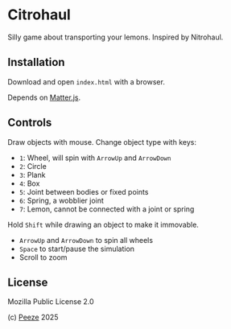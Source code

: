 # Citrohaul

Silly game about transporting your lemons. Inspired by Nitrohaul.

## Installation

Download and open `index.html` with a browser.

Depends on [Matter.js](https://github.com/liabru/matter-js).

## Controls

Draw objects with mouse. Change object type with keys:
- `1`: Wheel, will spin with `ArrowUp` and `ArrowDown`
- `2`: Circle
- `3`: Plank
- `4`: Box
- `5`: Joint between bodies or fixed points
- `6`: Spring, a wobblier joint
- `7`: Lemon, cannot be connected with a joint or spring

Hold `Shift` while drawing an object to make it immovable.

- `ArrowUp` and `ArrowDown` to spin all wheels
- `Space` to start/pause the simulation
- Scroll to zoom

## License

Mozilla Public License 2.0

(c) [Peeze](https://www.github.com/Peeze) 2025
